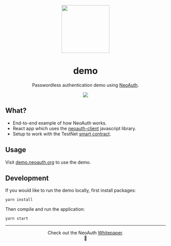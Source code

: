 <p align="center">
  <img src="https://raw.githubusercontent.com/neoauth/design-assets/master/logo/colour/neoauth_color.png" width="150px" /> 
</p>

<h1 align="center">demo</h1>

<p align="center">
  Passwordless authentication demo using <a href="https://neoauth.org">NeoAuth</a>.
</p>

<p align="center">
  <a href="https://github.com/neoauth/demo/releases">
    <img src="https://img.shields.io/github/tag/neoauth/demo.svg?style=flat">
  </a>
</p>

## What?

- End-to-end example of how NeoAuth works.
- React app which uses the [neoauth-client](https://github.com/blockauth/client) javascript library.
- Setup to work with the TestNet [smart contract](https://github.com/neoauth/smart-contract).

## Usage

Visit [demo.neoauth.org](http://demo.neoauth.org) to use the demo.

## Development

If you would like to run the demo locally, first install packages:

```
yarn install
```

Then compile and run the application:

```
yarn start
```

---

<p align="center">
  Check out the NeoAuth <a href="https://github.com/neoauth/whitepaper">Whitepaper</a>.
  <br>
  🔐
</p>
